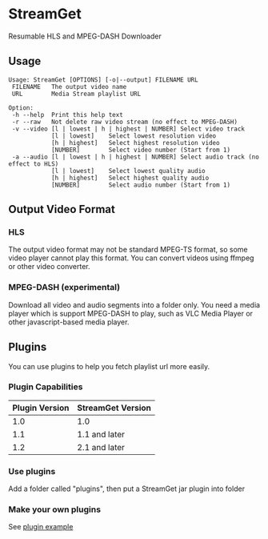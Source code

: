 # StreamGet
Resumable HLS and MPEG-DASH Downloader

## Usage
```
Usage: StreamGet [OPTIONS] [-o|--output] FILENAME URL
 FILENAME   The output video name
 URL        Media Stream playlist URL

Option:
 -h --help  Print this help text
 -r --raw   Not delete raw video stream (no effect to MPEG-DASH)
 -v --video [l | lowest | h | highest | NUMBER] Select video track
            [l | lowest]    Select lowest resolution video
            [h | highest]   Select highest resolution video
            [NUMBER]        Select video number (Start from 1)
 -a --audio [l | lowest | h | highest | NUMBER] Select audio track (no effect to HLS)
            [l | lowest]    Select lowest quality audio
            [h | highest]   Select highest quality audio
            [NUMBER]        Select audio number (Start from 1)
```

## Output Video Format
### HLS
The output video format may not be standard MPEG-TS format, so some video player cannot play this format. You can convert videos using ffmpeg or other video converter.

### MPEG-DASH (experimental)
Download all video and audio segments into a folder only. You need a media player which is support  MPEG-DASH to play, such as VLC Media Player or other javascript-based media player.


## Plugins
You can use plugins to help you fetch playlist url more easily.

### Plugin Capabilities

| Plugin Version | StreamGet Version         |
| -------------- | ------------------------- |
| 1.0            | 1.0                       |
| 1.1            | 1.1 and later             |
| 1.2            | 2.1 and later             |

### Use plugins
Add a folder called "plugins", then put a StreamGet jar plugin into folder

### Make your own plugins
See [plugin example](example/StreamGet-PluginExample)
